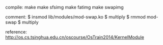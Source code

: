 compile:
make 
make sfsimg
make fatimg
make swapimg

comment:
$ insmod lib/modules/mod-swap.ko
$ multiply <number>
$ rmmod mod-swap
$ multiply <number>

reference: http://os.cs.tsinghua.edu.cn/oscourse/OsTrain2014/KernelModule
